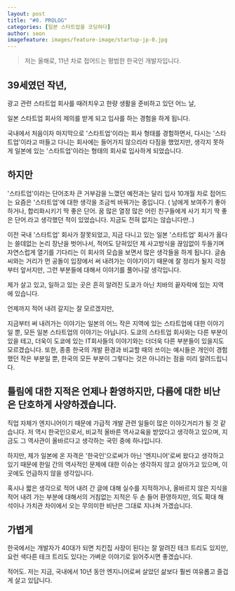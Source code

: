 ```yaml
---
layout: post
title: "#0. PROLOG"
categories: [일본 스타트업을 코딩하다]
author: seon
imagefeature: images/feature-image/startup-jp-0.jpg
---
```


>저는 올해로, 11년 차로 접어드는 평범한 한국인 개발자입니다.

## 39세였던 작년, 

광고 관련 스타트업 회사를 때려치우고 한량 생활을 준비하고 있던 어느 날,

일본 스타트업 회사의 제의를 받게 되고 입사를 하는 경험을 하게 됩니다.



국내에서 처음이자 마지막으로 '스타트업'이라는 회사 형태를 경험하면서, 다시는 '스타트업'이라고 떠들고 다니는 회사에는 들어가지 않으리라 다짐을 했었지만, 생각지 못하게 일본에 있는 '스타트업'이라는 형태의 회사로 입사하게 되었습니다.



## 하지만

'스타트업'이라는 단어조차 큰 거부감을 느꼈던 예전과는 달리 입사 10개월 차로 접어드는 요즘은 '스타트업'에 대한 생각을 조금씩 바꿔가는 중입니다. ( 남에게 보여주기 좋아하거나, 합리화시키기 딱 좋은 단어. 꿈 많은 열정 많은 어린 친구들에게 사기 치기 딱 좋은 단어.라고 생각했던 적이 있었습니다. 지금도 전혀 없지는 않습니다만..)

이전 국내 '스타트업' 회사가 잘못되었고, 지금 다니고 있는 일본 '스타트업' 회사가 옳다는 쓸데없는 논리 장난을 벗어나서, 적어도 닫혀있던 제 사고방식을 끊임없이 두들기며 자연스럽게 열기를 기다리는 이 회사의 모습을 보면서 많은 생각들을 하게 됩니다. 글솜씨와는 거리가 먼 공돌이 입장에서 써 내려가는 이야기이기 때문에 잘 정리가 될지 걱정부터 앞서지만, 그런 부분들에 대해서 이야기를 풀어나갈 생각입니다.



제가 살고 있고, 일하고 있는 곳은 흔히 알려진 도쿄가 아닌 치바의 끝자락에 있는 지역에 있습니다.

언제까지 적어 내려 갈지는 잘 모르겠지만, 

지금부터 써 내려가는 이야기는 일본의 어느 작은 지역에 있는 스타트업에 대한 이야기 일 뿐, 모든 일본 스타트업의 이야기는 아닙니다. 도쿄의 스타트업 회사와는 다른 부분이 있을 테고, 더욱이 도쿄에 있는 IT회사들의 이야기와는 더더욱 다른 부분들이 있을지도 모르겠습니다. 또한, 종종 한국의 개발 환경과 비교할 때의 쓰이는 예시들은 개인이 경험했던 작은 부분일 뿐, 한국의 모든 부분이 그렇다는 것은 아니라는 점을 미리 알려드립니다.



## 틀림에 대한 지적은 언제나 환영하지만, 다름에 대한 비난은 단호하게 사양하겠습니다.


직업 자체가 엔지니어이기 때문에 가급적 개발 관련 일들이 많은 이야깃거리가 될 것 같습니다. 저 역시 한국인으로서, 비교적 올바른 역사교육을 받았다고 생각하고 있으며, 지금도 그 역사관이 올바르다고 생각하는 국민 중에 하나입니다. 

하지만, 제가 일본에 온 자격은 '한국인'으로써가 아닌 '엔지니어'로써 왔다고 생각하고 있기 때문에 한일 간의 역사적인 문제에 대한 이슈는 생각하지 않고 살아가고 있으며, 이곳에도 언급하지 않을 생각입니다.



혹시나 짧은 생각으로 적어 내려 간 글에 대해 실수를 지적하거나, 올바르지 않은 지식을 적어 내려 가는 부분에 대해서의 거침없는 지적은 두 손 들어 환영하지만, 의도 확대 해석이나 가치관 차이에서 오는 무의미한 비난은 그대로 지나쳐 가겠습니다.



## 가볍게


한국에서는 개발자가 40대가 되면 치킨집 사장이 된다는 잘 알려진 테크 트리도 있지만, 요런 색다른 테크 트리도 있다는 가벼운 이야기로 읽어주시면 좋겠습니다.



적어도. 저는 지금, 국내에서 10년 동안 엔지니어로써 살았던 삶보다 훨씬 여유롭고 즐겁게 살고 있답니다.